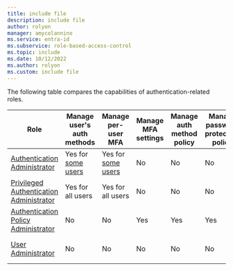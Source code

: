 ```yaml
---
title: include file
description: include file
author: rolyon
manager: amycolannino
ms.service: entra-id
ms.subservice: role-based-access-control
ms.topic: include
ms.date: 10/12/2022
ms.author: rolyon
ms.custom: include file
---
```


The following table compares the capabilities of authentication-related roles.

| Role | Manage user's auth methods | Manage per-user MFA | Manage MFA settings | Manage auth method policy | Manage password protection policy | Update sensitive properties | Delete and restore users |
| ---- | ---- | ---- | ---- | ---- | ---- | ---- | --- |
| [Authentication Administrator](../permissions-reference.md#authentication-administrator) | Yes for [some users](../privileged-roles-permissions.md#who-can-perform-sensitive-actions) | Yes for [some users](../privileged-roles-permissions.md#who-can-perform-sensitive-actions) | No | No | No | Yes for [some users](../privileged-roles-permissions.md#who-can-perform-sensitive-actions) | Yes for [some users](../privileged-roles-permissions.md#who-can-perform-sensitive-actions) |
| [Privileged Authentication Administrator](../permissions-reference.md#privileged-authentication-administrator) | Yes for all users | Yes for all users | No | No | No | Yes for all users | Yes for all users |
| [Authentication Policy Administrator](../permissions-reference.md#authentication-policy-administrator) | No | No | Yes | Yes | Yes | No | No |
| [User Administrator](../permissions-reference.md#user-administrator) | No | No | No | No | No | Yes for [some users](../privileged-roles-permissions.md#who-can-perform-sensitive-actions) | Yes for [some users](../privileged-roles-permissions.md#who-can-perform-sensitive-actions) |
